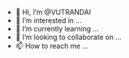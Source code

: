 - 👋 Hi, I’m @VUTRANDAI
- 👀 I’m interested in ...
- 🌱 I’m currently learning ...
- 💞️ I’m looking to collaborate on ...
- 📫 How to reach me ...

<!---
VUTRANDAI/VUTRANDAI is a ✨ special ✨ repository because its `README.md` (this file) appears on your GitHub profile.
You can click the Preview link to take a look at your changes.
--->
